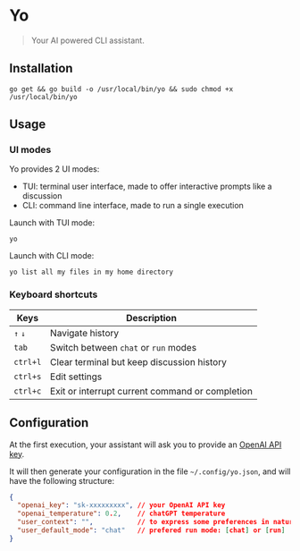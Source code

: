 # Yo

> Your AI powered CLI assistant.

## Installation

```shell
go get && go build -o /usr/local/bin/yo && sudo chmod +x /usr/local/bin/yo
```

## Usage

### UI modes

Yo provides 2 UI modes:
- TUI: terminal user interface, made to offer interactive prompts like a discussion
- CLI: command line interface, made to run a single execution

Launch with TUI mode:
```shell
yo
```

Launch with CLI mode:
```shell
yo list all my files in my home directory
```

### Keyboard shortcuts

| Keys     | Description                                     |
|----------|-------------------------------------------------|
| `↑` `↓`  | Navigate history                                |
| `tab`    | Switch between `chat` or `run` modes            |
| `ctrl+l` | Clear terminal but keep discussion history      |
| `ctrl+s` | Edit settings                                   |
| `ctrl+c` | Exit or interrupt current command or completion |


## Configuration

At the first execution, your assistant will ask you to provide an [OpenAI API key](https://platform.openai.com/account/api-keys).

It will then generate your configuration in the file `~/.config/yo.json`, and will have the following structure:

```json
{
  "openai_key": "sk-xxxxxxxxx", // your OpenAI API key
  "openai_temperature": 0.2,    // chatGPT temperature
  "user_context": "",           // to express some preferences in natural language
  "user_default_mode": "chat"   // prefered run mode: [chat] or [run]
}
```